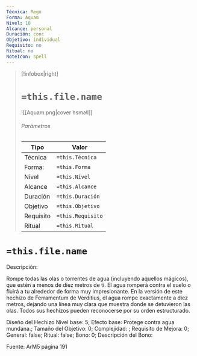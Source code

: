 ```yaml
---
Técnica: Rego
Forma: Aquam
Nivel: 10
Alcance: personal 
Duración: conc  
Objetivo: individual
Requisito: no
Ritual: no
NoteIcon: spell
---
```


> [!infobox|right]
> # `=this.file.name`
> ![[Aquam.png|cover hsmall]]
> ###### Parámetros
> Tipo |  Valor |
> ---|---|
> Técnica  | `=this.Técnica`  |
> Forma: | `=this.Forma`  |
> Nivel | `=this.Nivel`  |
> Alcance | `=this.Alcance` |
> Duración | `=this.Duración` |
> Objetivo | `=this.Objetivo` |
> Requisito | `=this.Requisito` |
> Ritual | `=this.Ritual` |

# `=this.file.name`
Descripción: <p>Rompe todas las olas o torrentes de agua (incluyendo aquellos mágicos), que estén a menos de diez metros de ti. El agua romperá contra el suelo o fluirá a tu alrededor de forma muy impresionante. En la versión de este hechizo de Ferramentum de Verditius, el agua rompe exactamente a diez metros, dejando una línea muy clara que muestra donde se detuvieron las olas. Todos sus hechizos pueden reconocerse por su orden estructurado.</p>

Diseño del Hechizo
Nivel base: 5; Efecto base: Protege contra agua mundana.;  Tamaño del Objetivo: 0; Complejidad: ; Requisito de Mejora: 0; General: false; Ritual: false; Bono: 0; Descripción del Bono: 

Fuente: ArM5 página 191